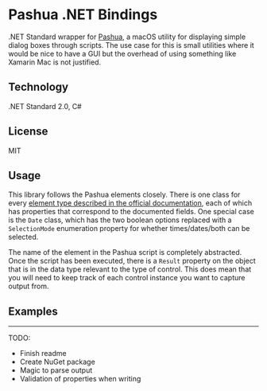 # Pashua .NET Bindings

.NET Standard wrapper for [Pashua](https://www.bluem.net/en/projects/pashua/), a macOS utility for displaying simple dialog boxes through scripts.  The use case for this is small utilities where it would be nice to have a GUI but the overhead of using something like Xamarin Mac is not justified.

## Technology

.NET Standard 2.0, C#

## License

MIT

## Usage

This library follows the Pashua elements closely.  There is one class for every [element type described in the official documentation](https://www.bluem.net/pashua-docs-latest.html), each of which has properties that correspond to the documented fields.  One special case is the `Date` class, which has the two boolean options replaced with a `SelectionMode` enumeration property for whether times/dates/both can be selected.

The name of the element in the Pashua script is completely abstracted.  Once the script has been executed, there is a `Result` property on the object that is in the data type relevant to the type of control.  This does mean that you will need to keep track of each control instance you want to capture output from.

## Examples

--------------------



TODO:
* Finish readme
* Create NuGet package
* Magic to parse output
* Validation of properties when writing
